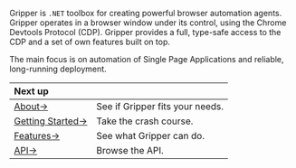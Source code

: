 Gripper is `.NET` toolbox for creating powerful browser automation agents.
Gripper operates in a browser window under its control, using the Chrome Devtools Protocol (CDP).
Gripper provides a full, type-safe access to the CDP and a set of own features built on top.

The main focus is on automation of Single Page Applications and reliable, long-running deployment.

| Next up | |
| :--- | :--- |
| [About→](about) | See if Gripper fits your needs. |
| [Getting Started→](quickstart.md) | Take the crash course.|
| [Features→](features.md) |See what Gripper can do. |
| [API→](api/Gripper_WebClient.md) |Browse the API. |